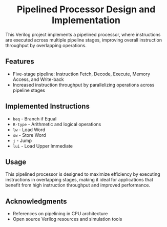 <!DOCTYPE html>
<html lang="en">
<head>
    <meta charset="UTF-8">
    <meta name="viewport" content="width=device-width, initial-scale=1.0">
</head>
<body>

<h1 align="center">Pipelined Processor Design and Implementation</h1>

<p>This Verilog project implements a pipelined processor, where instructions are executed across multiple pipeline stages, improving overall instruction throughput by overlapping operations.</p>

<h2>Features</h2>
<ul>
    <li>Five-stage pipeline: Instruction Fetch, Decode, Execute, Memory Access, and Write-back</li>
    <li>Increased instruction throughput by parallelizing operations across pipeline stages</li>
</ul>

<h2>Implemented Instructions</h2>
<ul>
    <li><code>beq</code> - Branch if Equal</li>
    <li><code>R-type</code> - Arithmetic and logical operations</li>
    <li><code>lw</code> - Load Word</li>
    <li><code>sw</code> - Store Word</li>
    <li><code>j</code> - Jump</li>
    <li><code>lui</code> - Load Upper Immediate</li>
</ul>

<h2>Usage</h2>
<p>This pipelined processor is designed to maximize efficiency by executing instructions in overlapping stages, making it ideal for applications that benefit from high instruction throughput and improved performance.</p>

<h2>Acknowledgments</h2>
<ul>
    <li>References on pipelining in CPU architecture</li>
    <li>Open source Verilog resources and simulation tools</li>
</ul>

</body>
</html>
